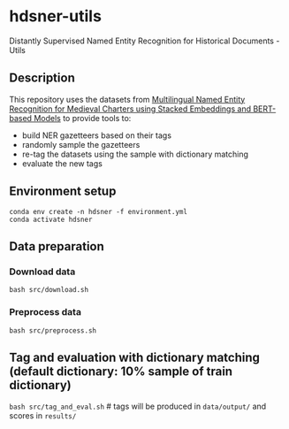 # hdsner-utils
Distantly Supervised Named Entity Recognition for Historical Documents - Utils
## Description
This repository uses the datasets from [Multilingual Named Entity Recognition for Medieval Charters using
Stacked Embeddings and BERT-based Models](https://gitlab.com/magistermilitum/ner_medieval_multilingual) to provide tools to:
- build NER gazetteers based on their tags
- randomly sample the gazetteers
- re-tag the datasets using the sample with dictionary matching
- evaluate the new tags  
## Environment setup
`conda env create -n hdsner -f environment.yml` \
`conda activate hdsner`
## Data preparation
### Download data
`bash src/download.sh`
### Preprocess data
`bash src/preprocess.sh`
## Tag and evaluation with dictionary matching (default dictionary: 10% sample of train dictionary)
`bash src/tag_and_eval.sh` # tags will be produced in `data/output/` and scores in `results/`
